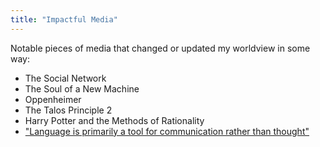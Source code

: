 ```yaml
---
title: "Impactful Media"
---
```


Notable pieces of media that changed or updated my worldview in some way:
- The Social Network
- The Soul of a New Machine
- Oppenheimer
- The Talos Principle 2
- Harry Potter and the Methods of Rationality
- ["Language is primarily a tool for communication rather than thought"](https://doi.org/10.1038/s41586-024-07522-w)
